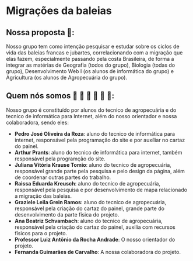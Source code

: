 # Migrações da baleias
  ## Nossa proposta 📔: 
  Nosso grupo tem como intenção pesquisar e estudar sobre os ciclos de vida das baleias francas e jubartes, correlacionando com a migração que elas fazem, especialmente passando pela costa Brasileira, de forma a integrar as matérias de Geografia (todos do grupo), Biologia (todas do grupo), Desenvolvimento Web I (os alunos de informática do grupo) e Agricultura (os alunos de Agropecuária do grupo).
  ## Quem nós somos 👦 👦 👧 👧 👧 👧:
  Nosso grupo é constituído por alunos do tecnico de agropecuária e do tecnico de informática para Internet, além do nosso orientador e nossa colaboradora, sendo eles: 
- **Pedro José Oliveira da Roza**: aluno do tecnico de informática para internet, responsável pela programação do site e por auxíliar no cartaz do painel.
- **Arthur Prants**: aluno do tecnico de informática para internet, também responsável pela programção do site.
- **Juliana Vitória Krause Tomio**: aluno do tecnico de agropecuária, responsável grande parte pela pesquisa e pelo design da página, além de coordenar outras partes do trabalho.
- **Raissa Eduarda Kreusch**: aluno do tecnico de agropecuária, responsável pela pesquisa e por desenvolvimento de mapa relacionado a migração das baleias.
- **Graziele Leila Grein Ramos**: aluno do tecnico de agropecuária, responsável pela criação do cartaz do painel, grande parte do desenvolvimento da parte física do projeto.
- **Ana Beatriz Schvambach**: aluno do tecnico de agropecuária, responsável pela criação do cartaz do painel, auxilia com recursos físicos para o projeto.
- **Professor Luiz Antônio da Rocha Andrade**: O nosso orientador do projeto.
- **Fernanda Guimarães de Carvalho**: A nossa colaboradora do projeto. 
